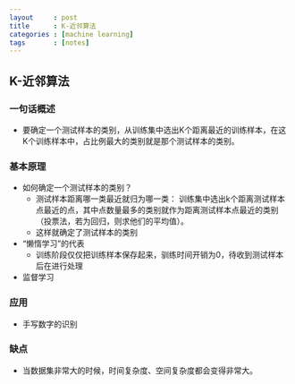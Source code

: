 ```yaml
---
layout     : post
title      : K-近邻算法
categories : [machine learning]
tags       : [notes]
---
```

## K-近邻算法

### 一句话概述
- 要确定一个测试样本的类别，从训练集中选出K个距离最近的训练样本，在这K个训练样本中，占比例最大的类别就是那个测试样本的类别。


### 基本原理
- 如何确定一个测试样本的类别？
  - 测试样本距离哪一类最近就归为哪一类：
    训练集中选出k个距离测试样本点最近的点，其中点数量最多的类别就作为距离测试样本点最近的类别（投票法，若为回归，则求他们的平均值）。
  - 这样就确定了测试样本的类别
- “懒惰学习”的代表
  - 训练阶段仅仅把训练样本保存起来，驯练时间开销为0，待收到测试样本后在进行处理
- 监督学习

### 应用
- 手写数字的识别

### 缺点
- 当数据集非常大的时候，时间复杂度、空间复杂度都会变得非常大。

